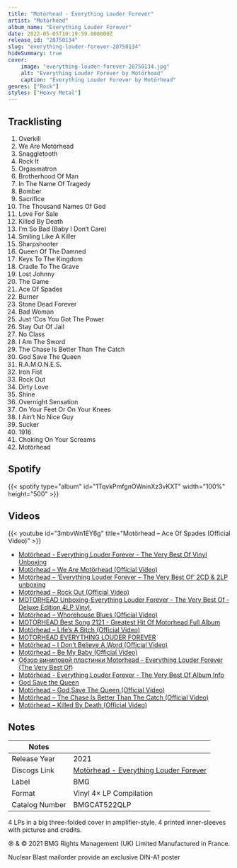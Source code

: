 ```yaml
---
title: "Motörhead - Everything Louder Forever"
artist: "Motörhead"
album_name: "Everything Louder Forever"
date: 2022-05-05T10:19:59.000000Z
release_id: "20750134"
slug: "everything-louder-forever-20750134"
hideSummary: true
cover:
    image: "everything-louder-forever-20750134.jpg"
    alt: "Everything Louder Forever by Motörhead"
    caption: "Everything Louder Forever by Motörhead"
genres: ["Rock"]
styles: ["Heavy Metal"]
---
```


## Tracklisting
1. Overkill
2. We Are Motörhead
3. Snaggletooth
4. Rock It
5. Orgasmatron
6. Brotherhood Of Man
7. In The Name Of Tragedy
8. Bomber
9. Sacrifice
10. The Thousand Names Of God
11. Love For Sale
12. Killed By Death
13. I‘m So Bad (Baby I Don‘t Care)
14. Smiling Like A Killer
15. Sharpshooter
16. Queen Of The Damned
17. Keys To The Kingdom
18. Cradle To The Grave
19. Lost Johnny
20. The Game
21. Ace Of Spades
22. Burner
23. Stone Dead Forever
24. Bad Woman
25. Just ‘Cos You Got The Power
26. Stay Out Of Jail
27. No Class
28. I Am The Sword
29. The Chase Is Better Than The Catch
30. God Save The Queen
31. R.A.M.O.N.E.S.
32. Iron Fist
33. Rock Out
34. Dirty Love
35. Shine
36. Overnight Sensation
37. On Your Feet Or On Your Knees
38. I Ain‘t No Nice Guy
39. Sucker
40. 1916
41. Choking On Your Screams
42. Motörhead 


## Spotify
{{< spotify type="album" id="1TqvkPmfgnOWninXz3vKXT" width="100%" height="500" >}}



## Videos
{{< youtube id="3mbvWn1EY6g" title="Motörhead – Ace Of Spades (Official Video)" >}}
- [Motörhead - Everything Louder Forever - The Very Best Of Vinyl Unboxing](https://www.youtube.com/watch?v=qRbyWW9BQ2U)
- [Motörhead – We Are Motörhead (Official Video)](https://www.youtube.com/watch?v=rrtYh-E7B-E)
- [Motörhead – ‘Everything Louder Forever – The Very Best Of’ 2CD & 2LP unboxing](https://www.youtube.com/watch?v=hVLg1xeJEpY)
- [Motörhead – Rock Out (Official Video)](https://www.youtube.com/watch?v=tHV7AwkzYWg)
- [MOTORHEAD Unboxing-Everything Louder Forever - The Very Best Of - Deluxe Edition 4LP Vinyl.](https://www.youtube.com/watch?v=_Sz3tiWxalI)
- [Motörhead – Whorehouse Blues (Official Video)](https://www.youtube.com/watch?v=6fQc57t7VSA)
- [MOTORHEAD Best Song 2121 - Greatest Hit Of Motorhead Full Album](https://www.youtube.com/watch?v=s-vgBwNv_Wo)
- [Motörhead – Life’s A Bitch (Official Video)](https://www.youtube.com/watch?v=vD0VJV6srao)
- [MOTORHEAD EVERYTHING LOUDER FOREVER](https://www.youtube.com/watch?v=eIqfnTYAie0)
- [Motörhead – I Don’t Believe A Word (Official Video)](https://www.youtube.com/watch?v=Qs-n-rtd-PI)
- [Motörhead – Be My Baby (Official Video)](https://www.youtube.com/watch?v=RRqwCtttvuc)
- [Обзор виниловой пластинки Motorhead - Everything Louder Forever (The Very Best Of)](https://www.youtube.com/watch?v=teHrdPXQQBE)
- [Motörhead - Everything Louder Forever - The Very Best Of Album Info](https://www.youtube.com/watch?v=7v5-lV3UKiw)
- [God Save the Queen](https://www.youtube.com/watch?v=sqG-_9uYNkM)
- [Motörhead – God Save The Queen (Official Video)](https://www.youtube.com/watch?v=Qa1wdUkeuvE)
- [Motörhead – The Chase Is Better Than The Catch (Official Video)](https://www.youtube.com/watch?v=PktB0bxo2oQ)
- [Motörhead – Killed By Death (Official Video)](https://www.youtube.com/watch?v=LZ5fIKmn1ok)

## Notes
| Notes          |             |
| ---------------| ----------- |
| Release Year   | 2021 |
| Discogs Link   | [Motörhead - Everything Louder Forever](https://www.discogs.com/release/20750134-Mot%C3%B6rhead-Everything-Louder-Forever) |
| Label          | BMG |
| Format         | Vinyl 4× LP Compilation |
| Catalog Number | BMGCAT522QLP |

4 LPs in a big three-folded cover in amplifier-style.
4 printed inner-sleeves with pictures and credits.

℗ & © 2021 BMG Rights Management (UK) Limited
Manufactured in France.

Nuclear Blast mailorder provide an exclusive DIN-A1 poster
